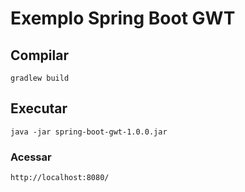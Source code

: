 # Exemplo Spring Boot GWT

## Compilar
```
gradlew build
```
## Executar
```
java -jar spring-boot-gwt-1.0.0.jar
```

### Acessar
```
http://localhost:8080/
```
